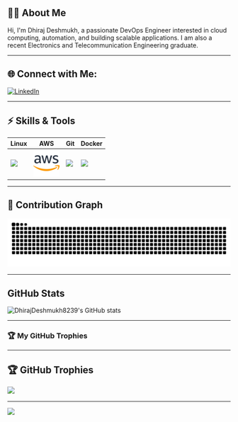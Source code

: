 
## 👨‍💻 About Me

Hi, I'm Dhiraj Deshmukh, a passionate DevOps Engineer interested in cloud computing, automation, and building scalable applications. I am also a recent Electronics and Telecommunication Engineering graduate.

---

## 🌐 Connect with Me:

[![LinkedIn](https://img.shields.io/badge/LinkedIn-0A66C2?style=for-the-badge&logo=linkedin&logoColor=white)](https://www.linkedin.com/in/dhirajdeshmukh8239/) 


---


## ⚡ Skills & Tools  

| Linux | AWS | Git | Docker |
|-------|-----|-----|--------|
| <img src="https://cdn.jsdelivr.net/gh/devicons/devicon/icons/linux/linux-original.svg" width="60"/> | <img src="https://raw.githubusercontent.com/devicons/devicon/master/icons/amazonwebservices/amazonwebservices-original-wordmark.svg" width="60"/> | <img src="https://cdn.jsdelivr.net/gh/devicons/devicon/icons/git/git-original.svg" width="60"/> | <img src="https://cdn.jsdelivr.net/gh/devicons/devicon/icons/docker/docker-original.svg" width="60"/> |

---

## 🌱 Contribution Graph


<div align ="center">

![snake gif](https://github.com/DhirajDeshmukh8239/DhirajDeshmukh8239/blob/output/github-snake-dark.svg)

</div>

---

## GitHub Stats


![DhirajDeshmukh8239's GitHub stats](https://github-readme-stats.vercel.app/api?username=DhirajDeshmukh8239&show_icons=true&theme=radical)

---

### 🏆 My GitHub Trophies

---


## 🏆 GitHub Trophies
![](https://github-profile-trophy.vercel.app/?username=DhirajDeshmukh8239&theme=radical&no-frame=false&no-bg=true&margin-w=4)

---
[![](https://visitcount.itsvg.in/api?id=DhirajDeshmukh8239&icon=0&color=0)](https://visitcount.itsvg.in)

<!-- Proudly created with GPRM ( https://gprm.itsvg.in ) -->

